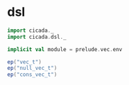# dsl

```scala mdoc:silent
import cicada._
import cicada.dsl._

implicit val module = prelude.vec.env
```

```scala mdoc
ep("vec_t")
ep("null_vec_t")
ep("cons_vec_t")
```
